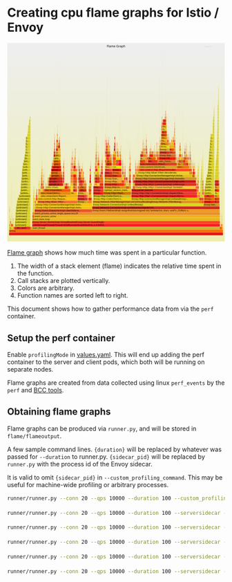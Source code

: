 # Creating cpu flame graphs for Istio / Envoy

![example](example_flame_graph/example_flagmegraph.svg)

[Flame graph](http://www.brendangregg.com/perf.html#FlameGraphs) shows how much time was spent in a particular function.
1. The width of a stack element (flame) indicates the relative time spent in the function.
1. Call stacks are plotted vertically.
1. Colors are arbitrary.
1. Function names are sorted left to right.

This document shows how to gather performance data from via the `perf` container.

## Setup the perf container

Enable `profilingMode` in [values.yaml](../values.yaml). This will end up adding the perf
container to the server and client pods, which both will be running on separate nodes.

Flame graphs are created from data collected using linux `perf_events` by the `perf` and [BCC tools](https://github.com/iovisor/bcc).

## Obtaining flame graphs

Flame graphs can be produced via `runner.py`, and will be stored in `flame/flameoutput`.

A few sample command lines. `{duration}` will be replaced by
whatever was passed for `--duration` to runner.py. `{sidecar_pid}` will
be replaced by `runner.py` with the process id of the Envoy sidecar.

It is valid to omit `{sidecar_pid}` in `--custom_profiling_command`.
This may be useful for machine-wide profiling or arbitrary processes.

```bash
runner/runner.py --conn 20 --qps 10000 --duration 100 --custom_profiling_command="profile-bpfcc -df {duration} -p {sidecar_pid}" --custom_profiling_name="bcc-oncputime-sidecar"

runner/runner.py --conn 20 --qps 10000 --duration 100 --serversidecar --custom_profiling_command="offcputime-bpfcc -df {duration} -p {sidecar_pid}" --custom_profiling_name="bcc-offcputime-sidecar"

runner/runner.py --conn 20 --qps 10000 --duration 100 --serversidecar --custom_profiling_command="offwaketime-bpfcc -df {duration} -p {sidecar_pid}" --custom_profiling_name="bcc-offwaketime-sidecar"

runner/runner.py --conn 20 --qps 10000 --duration 100 --serversidecar --custom_profiling_command="wakeuptime-bpfcc -f -p {sidecar_pid} {duration}" --custom_profiling_name="bcc-wakeuptime-sidecar"

runner/runner.py --conn 20 --qps 10000 --duration 100 --serversidecar --custom_profiling_command="stackcount-bpfcc -p {sidecar_pid} *alloc* -fD {duration}" --custom_profiling_name="bcc-stackcount-alloc"

runner/runner.py --conn 20 --qps 10000 --duration 100 --serversidecar --custom_profiling_command="perf record -F 99 -g -p {sidecar_pid} -- sleep {duration} && perf script | ~/FlameGraph/stackcollapse-perf.pl | c++filt -n" --custom_profiling_name="perf-oncputime-sidecar"

```
